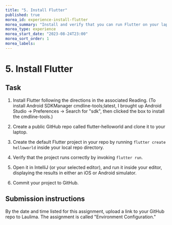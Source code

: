 ```yaml
---
title: "5. Install Flutter"
published: true
morea_id: experience-install-flutter
morea_summary: "Install and verify that you can run Flutter on your laptop"
morea_type: experience
morea_start_date: "2023-08-24T23:00"
morea_sort_order: 1
morea_labels:
---
```


# 5. Install Flutter

## Task

1. Install Flutter following the directions in the associated Reading. (To install Android SDKManager cmdline-tools;latest, I brought up Android Studio -> Preferences -> Search for "sdk", then clicked the box to install the cmdline-tools.)

2. Create a public GitHub repo called flutter-helloworld and clone it to your laptop.

3. Create the default Flutter project in your repo by running `flutter create helloworld` inside your local repo directory.

4. Verify that the project runs correctly by invoking `flutter run`.

5. Open it in IntelliJ (or your selected editor), and run it inside your editor, displaying the results in either an iOS or Android simulator.

6. Commit your project to GitHub.

## Submission instructions

By the date and time listed for this assignment, upload a link to your GitHub repo to Laulima. The assignment is called "Environment Configuration."
